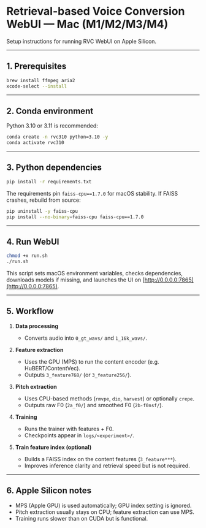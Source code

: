 # Retrieval-based Voice Conversion WebUI — Mac (M1/M2/M3/M4)

Setup instructions for running RVC WebUI on Apple Silicon.

---

## 1. Prerequisites

```bash
brew install ffmpeg aria2
xcode-select --install
```

---

## 2. Conda environment

Python 3.10 or 3.11 is recommended:

```bash
conda create -n rvc310 python=3.10 -y
conda activate rvc310
```

---

## 3. Python dependencies

```bash
pip install -r requirements.txt
```

The requirements pin `faiss-cpu==1.7.0` for macOS stability.
If FAISS crashes, rebuild from source:

```bash
pip uninstall -y faiss-cpu
pip install --no-binary=faiss-cpu faiss-cpu==1.7.0
```

---

## 4. Run WebUI

```bash
chmod +x run.sh
./run.sh
```

This script sets macOS environment variables, checks dependencies, downloads models if missing, and launches the UI on [http://0.0.0.0:7865](http://0.0.0.0:7865).

---

## 5. Workflow

1. **Data processing**

   * Converts audio into `0_gt_wavs/` and `1_16k_wavs/`.

2. **Feature extraction**

   * Uses the GPU (MPS) to run the content encoder (e.g. HuBERT/ContentVec).
   * Outputs `3_feature768/` (or `3_feature256/`).

3. **Pitch extraction**

   * Uses CPU-based methods (`rmvpe`, `dio`, `harvest`) or optionally `crepe`.
   * Outputs raw F0 (`2a_f0/`) and smoothed F0 (`2b-f0nsf/`).

4. **Training**

   * Runs the trainer with features + F0.
   * Checkpoints appear in `logs/<experiment>/`.

5. **Train feature index (optional)**

   * Builds a FAISS index on the content features (`3_feature***`).
   * Improves inference clarity and retrieval speed but is not required.

---

## 6. Apple Silicon notes

* MPS (Apple GPU) is used automatically; GPU index setting is ignored.
* Pitch extraction usually stays on CPU; feature extraction can use MPS.
* Training runs slower than on CUDA but is functional.

